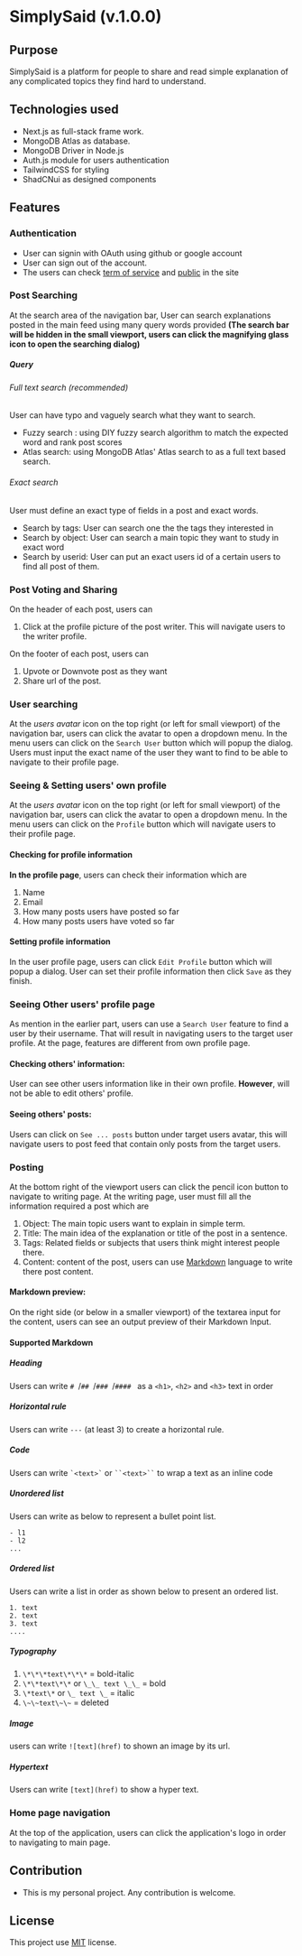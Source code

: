 # SimplySaid (v.1.0.0)

## Purpose

SimplySaid is a platform for people to share and read simple explanation of any complicated topics they find hard to understand.

## Technologies used

- Next.js as full-stack frame work.
- MongoDB Atlas as database.
- MongoDB Driver in Node.js
- Auth.js module for users authentication
- TailwindCSS for styling
- ShadCNui as designed components

## Features

### Authentication

- User can signin with OAuth using github or google account
- User can sign out of the account.
- The users can check [term of service](https://simply-said.vercel.app/tos) and [public](https://simply-said.vercel.app/policy) in the site

### Post Searching

At the search area of the navigation bar, User can search explanations posted in the main feed using many query words provided
**(The search bar will be hidden in the small viewport, users can click the magnifying glass icon to open the searching dialog)**

##### Query

###### _Full text search (recommended)_

User can have typo and vaguely search what they want to search.

- Fuzzy search : using DIY fuzzy search algorithm to match the expected word and rank post scores
- Atlas search: using MongoDB Atlas' Atlas search to as a full text based search.

###### _Exact search_

User must define an exact type of fields in a post and exact words.

- Search by tags: User can search one the the tags they interested in
- Search by object: User can search a main topic they want to study in exact word
- Search by userid: User can put an exact users id of a certain users to find all post of them.

### Post Voting and Sharing

On the header of each post, users can

1. Click at the profile picture of the post writer. This will navigate users to the writer profile.

On the footer of each post, users can

1. Upvote or Downvote post as they want
2. Share url of the post.

### User searching

At the _users avatar_ icon on the top right (or left for small viewport) of the navigation bar, users can click the avatar to open a dropdown menu. In the menu users can click on the `Search User` button which will popup the dialog.
Users must input the exact name of the user they want to find to be able to navigate to their profile page.

### Seeing & Setting users' own profile

At the _users avatar_ icon on the top right (or left for small viewport) of the navigation bar, users can click the avatar to open a dropdown menu. In the menu users can click on the `Profile` button which will navigate users to their profile page.

#### Checking for profile information

**In the profile page**, users can check their information which are

1. Name
2. Email
3. How many posts users have posted so far
4. How many posts users have voted so far

#### Setting profile information

In the user profile page, users can click `Edit Profile` button which will popup a dialog.
User can set their profile information then click `Save` as they finish.

### Seeing Other users' profile page

As mention in the earlier part, users can use a `Search User` feature to find a user by their username. That will result in navigating users to the target user profile. At the page, features are different from own profile page.

#### Checking others' information:

User can see other users information like in their own profile. **However**, will not be able to edit others' profile.

#### Seeing others' posts:

Users can click on `See ... posts` button under target users avatar, this will navigate users to post feed that contain only posts from the target users.

### Posting

At the bottom right of the viewport users can click the pencil icon button to navigate to writing page. At the writing page, user must fill all the information required a post which are

1. Object: The main topic users want to explain in simple term.
2. Title: The main idea of the explanation or title of the post in a sentence.
3. Tags: Related fields or subjects that users think might interest people there.
4. Content: content of the post, users can use [Markdown](https://docs.github.com/en/get-started/writing-on-github/getting-started-with-writing-and-formatting-on-github/basic-writing-and-formatting-syntax) language to write there post content.

#### Markdown preview:

On the right side (or below in a smaller viewport) of the textarea input for the content, users can see an output preview of their Markdown Input.

#### Supported Markdown

##### Heading

Users can write `# `/`## `/`### `/`#### ` as a `<h1>`, `<h2>` and `<h3>` text in order

##### Horizontal rule

Users can write `---` (at least 3) to create a horizontal rule.

##### Code

Users can write `` `<text>` `` or ` ``<text>`` ` to wrap a text as an inline code

##### Unordered list

Users can write as below to represent a bullet point list.

```
- l1
- l2
...

```

##### Ordered list

Users can write a list in order as shown below to present an ordered list.

```
1. text
2. text
3. text
....
```

##### Typography

1. `\*\*\*text\*\*\*` = bold-italic
2. `\*\*text\*\*` or `\_\_ text \_\_` = bold
3. `\*text\*` or `\_ text \_` = italic
4. `\~\~text\~\~` = deleted

##### Image

users can write `![text](href)` to shown an image by its url.

##### Hypertext

Users can write `[text](href)` to show a hyper text.

### Home page navigation

At the top of the application, users can click the application's logo in order to navigating to main page.

## Contribution

- This is my personal project. Any contribution is welcome.

## License

This project use [MIT](https://www.mit.edu/~amini/LICENSE.md) license.

